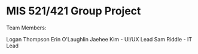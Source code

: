 # MIS 521/421 Group Project

Team Members:

Logan Thompson
Erin O'Laughlin
Jaehee Kim - UI/UX Lead
Sam Riddle - IT Lead
